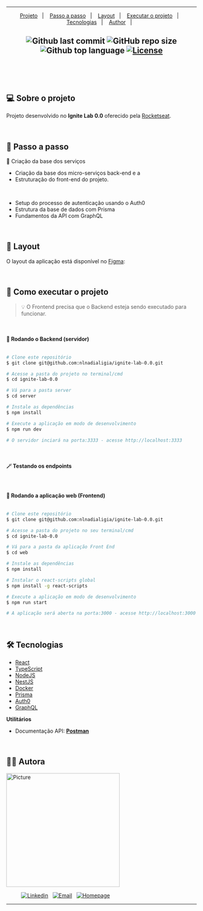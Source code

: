 <!-- <div align="center">
  <a href="#"" src=".github/logo.png" width=60%>
  </a>
  <h3 align="center">
      🎓 Plataforma que conecta estudantes e professores que oferecem aulas particulares.. ✨
  </h3>
</div> -->

---

<p align="center">
  <a href="#💻-sobre-projeto">Projeto</a>&nbsp;&nbsp;&nbsp;|&nbsp;&nbsp;&nbsp;
  <a href="#📎-passo-a-passo">Passo a passo</a>&nbsp;&nbsp;&nbsp;|&nbsp;&nbsp;&nbsp;
  <a href="#🎨-layout">Layout</a>&nbsp;&nbsp;&nbsp;|&nbsp;&nbsp;&nbsp;
  <a href="#🚀-como-executar-o-projeto">Executar o projeto</a>&nbsp;&nbsp;&nbsp;|&nbsp;&nbsp;&nbsp;
  <a href="#🛠-tecnologias">Tecnologias</a>&nbsp;&nbsp;&nbsp;|&nbsp;&nbsp;&nbsp;
  <a href="#-author">Author</a>&nbsp;&nbsp;&nbsp;|&nbsp;&nbsp;&nbsp;
</p>

<h2  align="center">

![Github last commit](https://img.shields.io/github/last-commit/nlnadialigia/ignite-lab-0.0?color=EF9595&style=plastic)
![GitHub repo size](https://img.shields.io/github/repo-size/nlnadialigia/ignite-lab-0.0?color=EF9595&style=plastic)
![Github top language](https://img.shields.io/github/languages/top/nlnadialigia/ignite-lab-0.0?color=EF9595)
[![License](https://img.shields.io/github/license/nlnadialigia/ignite-lab-0.0?color=EF9595&logoColor=EF9595&style=plastic)](./LICENSE)

</h2><br>

</p>

<br>

## 💻 Sobre o projeto

Projeto desenvolvido no **Ignite Lab 0.0** oferecido pela [Rocketseat](https://www.rocketseat.com.br/).

<br>

## 📎 Passo a passo

📌  Criação da base dos serviços

- Criação da base dos micro-serviços back-end e a 
- Estruturação do front-end do projeto. 

<br>

- Setup do processo de autenticação usando o Auth0
- Estrutura da base de dados com Prisma 
- Fundamentos da API com GraphQL


<br>

## 🎨 Layout

O layout da aplicação está disponível no [Figma]():

<!-- <p align="center">
  <img alt=" Web" src=".github/layout.png">
</p> -->

<br>

## 🚀 Como executar o projeto

> 💡 O Frontend precisa que o Backend esteja sendo executado para funcionar.

<br>

#### 🎲 Rodando o Backend (servidor)

```bash

# Clone este repositório
$ git clone git@github.com:nlnadialigia/ignite-lab-0.0.git

# Acesse a pasta do projeto no terminal/cmd
$ cd ignite-lab-0.0

# Vá para a pasta server
$ cd server

# Instale as dependências
$ npm install

# Execute a aplicação em modo de desenvolvimento
$ npm run dev

# O servidor inciará na porta:3333 - acesse http://localhost:3333

```

<br>

#### 🪄 Testando os endpoints

<!-- [![Run in Postman](https://run.pstmn.io/button.svg)](https://app.getpostman.com/run-collection/14773197-0050dc4b-5264-46c6-b670-642c2019332e?action=collection%2Ffork&source=rip_markdown&collection-url=entityId%3D14773197-0050dc4b-5264-46c6-b670-642c2019332e%26entityType%3Dcollection%26workspaceId%3D7971a1b7-792d-4b16-8887-ef0f4b4b3c35#?env%5Blocal%5D=W3sia2V5IjoiYmFzZV91cmwiLCJ2YWx1ZSI6Imh0dHA6Ly9sb2NhbGhvc3Q6MzMzMyIsImVuYWJsZWQiOnRydWUsInR5cGUiOiJkZWZhdWx0In1d) -->

<br>

#### 🧭 Rodando a aplicação web (Frontend)

```bash

# Clone este repositório
$ git clone git@github.com:nlnadialigia/ignite-lab-0.0.git

# Acesse a pasta do projeto no seu terminal/cmd
$ cd ignite-lab-0.0

# Vá para a pasta da aplicação Front End
$ cd web

# Instale as dependências
$ npm install

# Instalar o react-scripts global
$ npm install -g react-scripts

# Execute a aplicação em modo de desenvolvimento
$ npm run start

# A aplicação será aberta na porta:3000 - acesse http://localhost:3000

```

<br>

## 🛠 Tecnologias

- [React](https://reactjs.org/) 
- [TypeScript](https://www.typescriptlang.org/)
- [NodeJS](https://nodejs.org/en/)
- [NestJS](https://nestjs.com/)
- [Docker](https://www.docker.com/)
- [Prisma](https://www.prisma.io/)
- [Auth0](https://auth0.com/)
- [GraphQL](https://graphql.org/)

<!--
- **[React Router Dom](https://github.com/ReactTraining/react-router/tree/master/packages/react-router-dom)**
- **[React Icons](https://react-icons.github.io/react-icons/)**
- **[Axios](https://github.com/axios/axios)**
- **[Express](https://expressjs.com/)**
- **[CORS](https://expressjs.com/en/resources/middleware/cors.html)**
- **[KnexJS](http://knexjs.org/)**
- **[SQLite](https://github.com/mapbox/node-sqlite3)**
- **[ts-node](https://github.com/TypeStrong/ts-node)**
-->

**Utilitários**

<!-- - Protótipo: **[Figma](https://www.figma.com/)** -->
- Documentação API: **[Postman](https://www.postman.com/)**

<br>

## 👩‍💼 Autora

<img src="https://ik.imagekit.io/l7cwocexhc/me/card_nlnadialigia.png?updatedAt=1694126884257" width="300px;" alt="Picture"/>

&nbsp;&nbsp;&nbsp;&nbsp;&nbsp;&nbsp;&nbsp;&nbsp;&nbsp;&nbsp;[![Linkedin](https://img.shields.io/badge/-Linkedin-732a7b?style=plastic&logo=Linkedin&logoColor=white&link=https://www.linkedin.com/in/nlnadialigia/)](https://www.linkedin.com/in/nlnadialigia)&nbsp;&nbsp;
[![Email](https://img.shields.io/badge/-Email-732a7b?style=plastic&logo=Gmail&logoColor=white&link=mailto:nlnadialigia@gmail.com)](mailto:nlnadialigia@gmail.com)&nbsp;&nbsp;
[![Homepage](https://img.shields.io/badge/-Homepage-732a7b?style=plastic)](https://www.nlnadialigia.com)

---